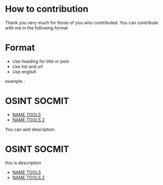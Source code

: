 # How to contribution 

Thank you very much for those of you who contributed. You can contribute with me in the following format

# Format 

- Use heading for title or poin 
- Use list and url 
- Use englsih 

example : 

# OSINT SOCMIT  
- [NAME TOOLS](URL)
- [NAME TOOLS 2](URL)

You can add description 

# OSINT SOCMIT  
this is  description 
- [NAME TOOLS](URL)
- [NAME TOOLS 2](URL)


